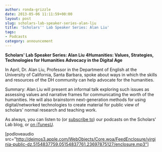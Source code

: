 ```yaml
---
author: ronda-grizzle
date: 2013-05-06 11:11:59+00:00
layout: post
slug: scholars-lab-speaker-series-alan-liu
title: 'Scholars'' Lab Speaker Series: Alan Liu'
tags:
- Podcasts
category: announcement
---
```


**Scholars' Lab Speaker Series: Alan Liu**
**4Humanities: Values, Strategies, Technologies for Humanities Advocacy in the Digital Age**

In April, Dr. Alan Liu, Professor in the Department of English at the University of California, Santa Barbara, spoke about ways in which the skills and resources of the DH community can help advocate for the humanities.



Summary:
Alan Liu will present an informal talk exploring such issues as assessing values and narrative frames for communicating the worth of the humanities. He will also brainstorm next-generation methods for using digital/networked technologies to create material for public view of scholars' normal research and teaching work.


As always, you can listen to (or [subscribe to](http://www.scholarslab.org/category/podcasts/)) our podcasts on the Scholars' Lab blog, or [on iTunesU](http://itunes.apple.com/us/itunes-u/scholars-lab-speaker-series/id401906619).

[podloveaudio src="http://deimos3.apple.com/WebObjects/Core.woa/FeedEnclosure/virginia-public-dz.5154837759.05154837761.23697875127/enclosure.mp3"]

